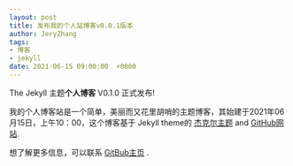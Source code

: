 ```yaml
---
layout: post
title: 发布我的个人站博客v0.0.1版本
author: JeryZhang
tags:
- 博客
- jekyll
date: 2021-06-15 09:00:00  +0800
---
```

The Jekyll 主题**个人博客** V0.1.0 正式发布!

我的个人博客站是一个简单，美丽而又花里胡哨的主题博客，其始建于2021年06月15日，上午10：00，这个博客基于
Jekyll theme的 [杰克尔主题](http://jekyllthemes.org/) and [GitHub网站](https://github.com/xianyu2hao).

想了解更多信息，可以联系 [GitBub主页](https://github.com/xianyu2hao) .
